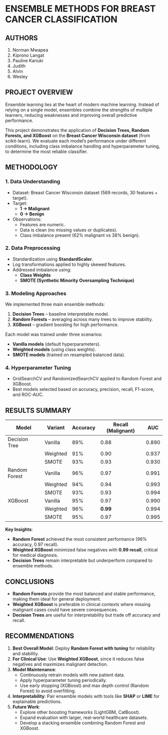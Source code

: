 # ENSEMBLE METHODS FOR BREAST CANCER CLASSIFICATION

## AUTHORS
1. Norman Mwapea
2. Kiprono Langat
3. Pauline Kariuki
4. Judith
5. Alvin
6. Wesley

## PROJECT OVERVIEW
Ensemble learning lies at the heart of modern machine learning. Instead of relying on a single model, ensembles combine the strengths of multiple learners, reducing weaknesses and improving overall predictive performance.  

This project demonstrates the application of **Decision Trees, Random Forests, and XGBoost** on the **Breast Cancer Wisconsin dataset** (from scikit-learn). We evaluate each model’s performance under different conditions, including class imbalance handling and hyperparameter tuning, to determine the most reliable classifier.

## METHODOLOGY

### 1. **Data Understanding**

- Dataset: Breast Cancer Wisconsin dataset (569 records, 30 features + target).
- Target:  
  - **1 → Malignant**  
  - **0 → Benign**  
- Observations:  
  - Features are numeric.  
  - Data is clean (no missing values or duplicates).  
  - Class imbalance present (62% malignant vs 38% benign).  

### 2. **Data Preprocessing**

- Standardization using **StandardScaler**.  
- Log transformations applied to highly skewed features.  
- Addressed imbalance using:  
  - **Class Weights**  
  - **SMOTE (Synthetic Minority Oversampling Technique)**  

### 3. **Modeling Approaches**

We implemented three main ensemble methods:
1. **Decision Trees** – baseline interpretable model.  
2. **Random Forests** – averaging across many trees to improve stability.  
3. **XGBoost** – gradient boosting for high performance.  

Each model was trained under three scenarios:
- **Vanilla models** (default hyperparameters).  
- **Weighted models** (using class weights).  
- **SMOTE models** (trained on resampled balanced data).  

### 4. **Hyperparameter Tuning**

- GridSearchCV and RandomizedSearchCV applied to Random Forest and XGBoost.  
- Best models selected based on accuracy, precision, recall, F1-score, and ROC-AUC.  

## RESULTS SUMMARY

| Model          | Variant   | Accuracy | Recall (Malignant) | AUC   |
|----------------|-----------|----------|---------------------|-------|
| Decision Tree  | Vanilla   | 89%      | 0.88                | 0.890 |
|                | Weighted  | 91%      | 0.90                | 0.937 |
|                | SMOTE     | 93%      | 0.93                | 0.930 |
| Random Forest  | Vanilla   | 96%      | 0.97                | 0.991 |
|                | Weighted  | 94%      | 0.94                | 0.993 |
|                | SMOTE     | 93%      | 0.93                | 0.994 |
| XGBoost        | Vanilla   | 95%      | 0.97                | 0.990 |
|                | Weighted  | 96%      | **0.99**            | 0.994 |
|                | SMOTE     | 95%      | 0.97                | 0.995 |


**Key Insights**:
- **Random Forest** achieved the most consistent performance (96% accuracy, 0.97 recall).  
- **Weighted XGBoost** minimized false negatives with **0.99 recall**, critical for medical diagnosis.  
- **Decision Trees** remain interpretable but underperform compared to ensemble methods.  

## CONCLUSIONS
- **Random Forests** provide the most balanced and stable performance, making them ideal for general deployment.  
- **Weighted XGBoost** is preferable in clinical contexts where missing malignant cases could have severe consequences.  
- **Decision Trees** are useful for interpretability but trade off accuracy and recall.  

## RECOMMENDATIONS
1. **Best Overall Model**: Deploy **Random Forest with tuning** for reliability and stability.  
2. **For Clinical Use**: Use **Weighted XGBoost**, since it reduces false negatives and maximizes malignant detection.  
3. **Model Maintenance**:  
   - Continuously retrain models with new patient data.  
   - Apply hyperparameter tuning periodically.  
   - Use early stopping (XGBoost) and max depth control (Random Forest) to avoid overfitting.  
4. **Interpretability**: Pair ensemble models with tools like **SHAP** or **LIME** for explainable predictions.  
5. **Future Work**:  
   - Explore other boosting frameworks (LightGBM, CatBoost).  
   - Expand evaluation with larger, real-world healthcare datasets.  
   - Develop a stacking ensemble combining Random Forest and XGBoost.  
